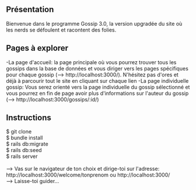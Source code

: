 ## Présentation
Bienvenue dans le programme Gossip 3.0, la version upgradée du site où les nerds se défoulent et racontent des folies.

## Pages à explorer
-La page d'accueil: la page principale où vous pourrez trouver tous les gossips dans la base de données et vous diriger vers les pages spécifiques pour chaque gossip (--> http://localhost:3000/). N'hésitez pas d'ores et déjà à parcourir tout le site en cliquant sur chaque lien
-La page individuelle gossip: Vous serez orienté vers la page individuelle du gossip sélectionné et vous pourrez en fin de page avoir plus d'informations sur l'auteur du gossip (--> http://localhost:3000/gossips/:id/)


## Instructions
$ git clone </br>
$ bundle install </br>
$ rails db:migrate</br>
$ rails db:seed</br>
$ rails server</br>
</br>
--> Vas sur le navigateur de ton choix et dirige-toi sur l'adresse: http://localhost:3000/welcome/tonprenom ou http://localhost:3000/</br>
--> Laisse-toi guider...
